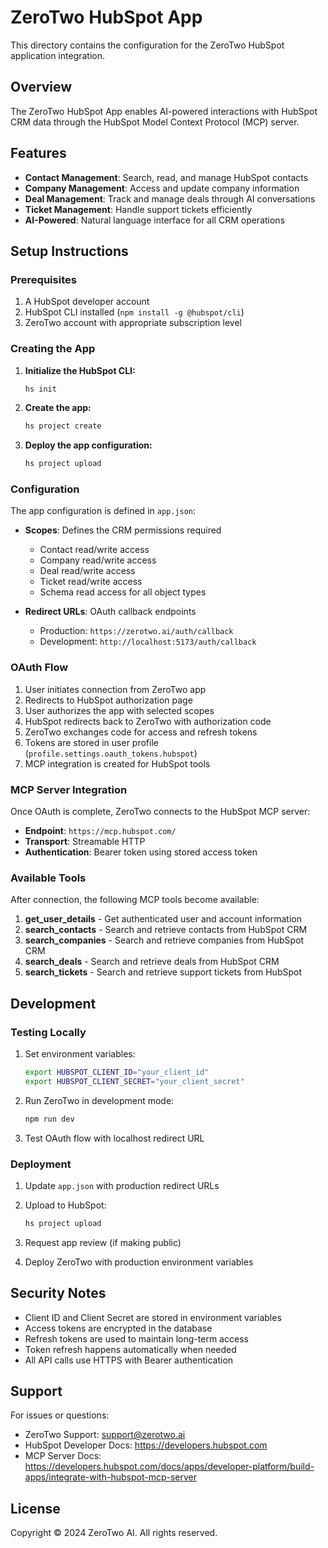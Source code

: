 # ZeroTwo HubSpot App

This directory contains the configuration for the ZeroTwo HubSpot application integration.

## Overview

The ZeroTwo HubSpot App enables AI-powered interactions with HubSpot CRM data through the HubSpot Model Context Protocol (MCP) server.

## Features

- **Contact Management**: Search, read, and manage HubSpot contacts
- **Company Management**: Access and update company information
- **Deal Management**: Track and manage deals through AI conversations
- **Ticket Management**: Handle support tickets efficiently
- **AI-Powered**: Natural language interface for all CRM operations

## Setup Instructions

### Prerequisites

1. A HubSpot developer account
2. HubSpot CLI installed (`npm install -g @hubspot/cli`)
3. ZeroTwo account with appropriate subscription level

### Creating the App

1. **Initialize the HubSpot CLI:**
   ```bash
   hs init
   ```

2. **Create the app:**
   ```bash
   hs project create
   ```

3. **Deploy the app configuration:**
   ```bash
   hs project upload
   ```

### Configuration

The app configuration is defined in `app.json`:

- **Scopes**: Defines the CRM permissions required
  - Contact read/write access
  - Company read/write access
  - Deal read/write access
  - Ticket read/write access
  - Schema read access for all object types

- **Redirect URLs**: OAuth callback endpoints
  - Production: `https://zerotwo.ai/auth/callback`
  - Development: `http://localhost:5173/auth/callback`

### OAuth Flow

1. User initiates connection from ZeroTwo app
2. Redirects to HubSpot authorization page
3. User authorizes the app with selected scopes
4. HubSpot redirects back to ZeroTwo with authorization code
5. ZeroTwo exchanges code for access and refresh tokens
6. Tokens are stored in user profile (`profile.settings.oauth_tokens.hubspot`)
7. MCP integration is created for HubSpot tools

### MCP Server Integration

Once OAuth is complete, ZeroTwo connects to the HubSpot MCP server:
- **Endpoint**: `https://mcp.hubspot.com/`
- **Transport**: Streamable HTTP
- **Authentication**: Bearer token using stored access token

### Available Tools

After connection, the following MCP tools become available:

1. **get_user_details** - Get authenticated user and account information
2. **search_contacts** - Search and retrieve contacts from HubSpot CRM
3. **search_companies** - Search and retrieve companies from HubSpot CRM
4. **search_deals** - Search and retrieve deals from HubSpot CRM
5. **search_tickets** - Search and retrieve support tickets from HubSpot

## Development

### Testing Locally

1. Set environment variables:
   ```bash
   export HUBSPOT_CLIENT_ID="your_client_id"
   export HUBSPOT_CLIENT_SECRET="your_client_secret"
   ```

2. Run ZeroTwo in development mode:
   ```bash
   npm run dev
   ```

3. Test OAuth flow with localhost redirect URL

### Deployment

1. Update `app.json` with production redirect URLs
2. Upload to HubSpot:
   ```bash
   hs project upload
   ```

3. Request app review (if making public)
4. Deploy ZeroTwo with production environment variables

## Security Notes

- Client ID and Client Secret are stored in environment variables
- Access tokens are encrypted in the database
- Refresh tokens are used to maintain long-term access
- Token refresh happens automatically when needed
- All API calls use HTTPS with Bearer authentication

## Support

For issues or questions:
- ZeroTwo Support: support@zerotwo.ai
- HubSpot Developer Docs: https://developers.hubspot.com
- MCP Server Docs: https://developers.hubspot.com/docs/apps/developer-platform/build-apps/integrate-with-hubspot-mcp-server

## License

Copyright © 2024 ZeroTwo AI. All rights reserved.

